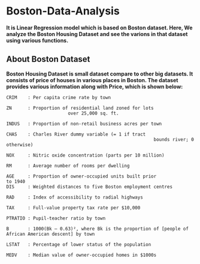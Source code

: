 # Boston-Data-Analysis
**It is Linear Regression model which is based on Boston dataset.
Here, We analyze the Boston Housing Dataset and see the varions in that dataset using various functions.** 

## About Boston Dataset

**Boston Housing Dataset is small dataset compare to other big datasets. It consists of price of houses in various places in Boston. The dataset provides various information along with Price, which is shown below:** 


    CRIM	: Per capita crime rate by town

    ZN		: Proportion of residential land zoned for lots             
                           over 25,000 sq. ft.

    INDUS	: Proportion of non-retail business acres per town

    CHAS	: Charles River dummy variable (= 1 if tract
                                                           bounds river; 0 otherwise)

    NOX		: Nitric oxide concentration (parts per 10 million)

    RM		: Average number of rooms per dwelling

    AGE		: Proportion of owner-occupied units built prior                                                                                                                                                                                to 1940
    DIS		: Weighted distances to five Boston employment centres

    RAD		: Index of accessibility to radial highways

    TAX		: Full-value property tax rate per $10,000

    PTRATIO : Pupil-teacher ratio by town

    B		: 1000(Bk — 0.63)², where Bk is the proportion of [people of African American descent] by town

    LSTAT	: Percentage of lower status of the population

    MEDV	: Median value of owner-occupied homes in $1000s

